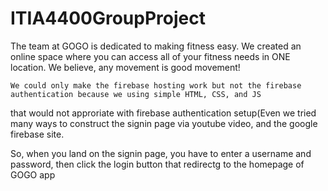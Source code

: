 # ITIA4400GroupProject
The team at GOGO is dedicated to making fitness easy. We created an online space
				where you can access all of your fitness needs in ONE location. We believe, any movement
				is good movement!<br>
    
    We could only make the firebase hosting work but not the firebase authentication because we using simple HTML, CSS, and JS
that would not approriate with firebase authentication setup(Even we tried many ways to construct the signin page via youtube video,
and the google firebase site.

So, when you land on the signin page, you have to enter a username and password, then click the login button that redirectg to the homepage of GOGO app
